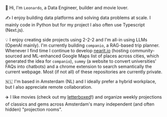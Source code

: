👋 Hi, I'm `Leonardo`, a Data Engineer, builder and movie lover.

✍️ I enjoy building data platforms and solving data problems at scale. I mainly code in Python but for my project I also often use Typescript (Next.js).

💡 I enjoy creating side projects using 2-2-2 and I'm all-in using LLMs (OpenAI mainly). I'm currently building `companio`, a RAG-based trip planner. Whenever I find time I continue to develop [nearit.io](https://www.nearit.io/) (hosting community-sourced and ML-enhanced Google Maps list of places across cities, which generated the idea for `companio`), `summy` (a website to convert universities' FAQs into chatbots) and a chrome extension to search semantically the current webpage. Most (if not all) of these repositories are currently private.

🇳🇱 I'm based in Amsterdam (NL) and I ideally prefer a hybrid workplace, but I also appreciate remote collaboration.

✈️ I like movies (check out my [letterboxed](https://letterboxd.com/leonardovida/)!) and organize weekly projections of classics and gems across Amsterdam's many independent (and often hidden) "projection rooms".

<!--
**leonardovida/leonardovida** is a ✨ _special_ ✨ repository because its `README.md` (this file) appears on your GitHub profile.-->
